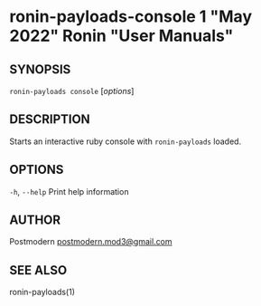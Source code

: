 # ronin-payloads-console 1 "May 2022" Ronin "User Manuals"

## SYNOPSIS

`ronin-payloads console` [*options*]

## DESCRIPTION

Starts an interactive ruby console with `ronin-payloads` loaded.

## OPTIONS

`-h`, `--help`
  Print help information

## AUTHOR

Postmodern <postmodern.mod3@gmail.com>

## SEE ALSO

ronin-payloads(1)
